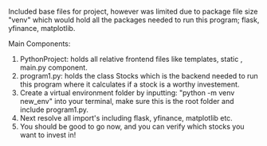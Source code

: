 Included base files for project, however was limited due to package file size "venv" which would hold all the packages needed to run this program; flask, yfinance, matplotlib. 

Main Components: 
1. PythonProject: holds all relative frontend files like templates, static , main.py component.
2. program1.py: holds the class Stocks which is the backend needed to run this program where it calculates if a stock is a worthy investement.
3. Create a virtual environment folder by inputting: "python -m venv new_env" into your terminal, make sure this is the root folder and include program1.py.
4. Next resolve all import's including flask, yfinance, matplotlib etc.
5. You should be good to go now, and you can verify which stocks you want to invest in! 
 
